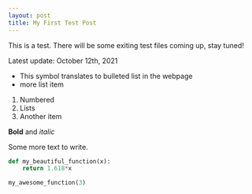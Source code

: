 ```yaml
---
layout: post
title: My First Test Post
---
```


This is a test. There will be some exiting test files coming up, stay tuned!

Latest update: October 12th, 2021

- This symbol translates to bulleted list in the webpage
- more list item

1. Numbered
2. Lists
3. Another item

**Bold** and *italic*

Some more text to write. 

```python
def my_beautiful_function(x):
	return 1.618*x

my_awesome_function(3)
```